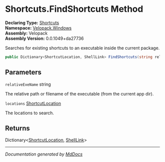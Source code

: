 ﻿<!--  
  <auto-generated>   
    The contents of this file were generated by a tool.  
    Changes to this file may be list if the file is regenerated  
  </auto-generated>   
-->

# Shortcuts.FindShortcuts Method

**Declaring Type:** [Shortcuts](../index.md)  
**Namespace:** [Velopack.Windows](../../index.md)  
**Assembly:** Velopack  
**Assembly Version:** 0.0.1049+da27736

Searches for existing shortcuts to an executable inside the current package.

```csharp
public Dictionary<ShortcutLocation, ShellLink> FindShortcuts(string relativeExeName, ShortcutLocation locations);
```

## Parameters

`relativeExeName`  string

The relative path or filename of the executable (from the current app dir).

`locations`  [ShortcutLocation](../../ShortcutLocation/index.md)

The locations to search.

## Returns

Dictionary\<[ShortcutLocation](../../ShortcutLocation/index.md), [ShellLink](../../ShellLink/index.md)\>

___

*Documentation generated by [MdDocs](https://github.com/ap0llo/mddocs)*
